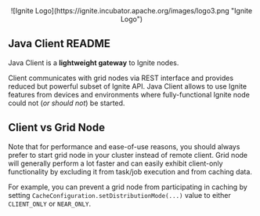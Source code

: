 <center>
![Ignite Logo](https://ignite.incubator.apache.org/images/logo3.png "Ignite Logo")
</center>

## Java Client README

Java Client is a **lightweight gateway** to Ignite nodes.

Client communicates with grid nodes via REST interface and provides reduced but powerful subset of Ignite API.
Java Client allows to use Ignite features from devices and environments where fully-functional Ignite node
could not (*or should not*) be started.

## Client vs Grid Node
Note that for performance and ease-of-use reasons, you should always prefer to start grid node in your cluster instead of remote client. Grid node will generally perform a lot faster and can easily exhibit client-only functionality by excluding it from task/job execution and from caching data. 

For example, you can prevent a grid node from participating in caching by setting `CacheConfiguration.setDistributionMode(...)` value to either `CLIENT_ONLY` or `NEAR_ONLY`.

